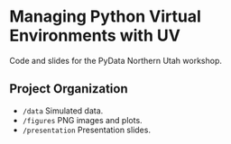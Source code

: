 # Managing Python Virtual Environments with UV


Code and slides for the PyData Northern Utah workshop.

## Project Organization

- `/data` Simulated data.
- `/figures` PNG images and plots.
- `/presentation` Presentation slides.

